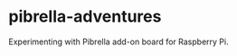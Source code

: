 pibrella-adventures
===================

Experimenting with Pibrella add-on board for Raspberry Pi.
